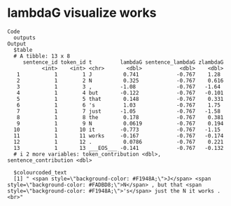# lambdaG visualize works

    Code
      outputs
    Output
      $table
      # A tibble: 13 x 8
         sentence_id token_id t         lambdaG sentence_lambdaG zlambdaG
               <int>    <int> <chr>       <dbl>            <dbl>    <dbl>
       1           1        1 J          0.741            -0.767    1.28 
       2           1        2 N          0.325            -0.767    0.616
       3           1        3 ,         -1.08             -0.767   -1.64 
       4           1        4 but       -0.122            -0.767   -0.101
       5           1        5 that       0.148            -0.767    0.331
       6           1        6 's         1.03             -0.767    1.75 
       7           1        7 just      -1.05             -0.767   -1.58 
       8           1        8 the        0.178            -0.767    0.381
       9           1        9 N          0.0619           -0.767    0.194
      10           1       10 it        -0.773            -0.767   -1.15 
      11           1       11 works     -0.167            -0.767   -0.174
      12           1       12 .          0.0786           -0.767    0.221
      13           1       13 ___EOS___ -0.141            -0.767   -0.132
      # i 2 more variables: token_contribution <dbl>, sentence_contribution <dbl>
      
      $colourcoded_text
      [1] " <span style=\"background-color: #F1948A;\">J</span> <span style=\"background-color: #FADBD8;\">N</span> , but that <span style=\"background-color: #F1948A;\">'s</span> just the N it works . <br>"
      

